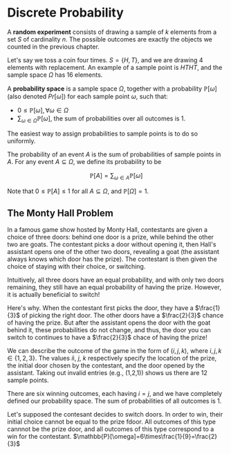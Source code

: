 # Discrete Probability

A **random experiment** consists of drawing a sample of $k$ elements from a set
$S$ of cardinality $n$. The possible outcomes are exactly the objects we counted
in the previous chapter. 

Let's say we toss a coin four times. $S=\{H,T\}$, and we are drawing 4 elements
with replacement. An example of a sample point is $HTHT$, and the sample space 
$\Omega$ has 16 elements.

A **probability space** is a sample space $\Omega$, together with a probability
$\mathbb{P}[\omega]$ (also denoted $Pr[\omega]$) for each sample point $\omega$,
such that:

* $0\leq\mathbb{P}[\omega],\forall\omega\in\Omega$
* $\sum_{\omega\in\Omega}\mathbb{P}[\omega]$, the sum of probabilities over
all outcomes is 1.

The easiest way to assign probabilities to sample points is to do so uniformly.

The probability of an event $A$ is the sum of probabilities of sample points in
$A$. For any event $A\subseteq\Omega$, we define its probability to be

$$\mathbb{P}[A]=\sum_{\omega\in A}\mathbb{P}[\omega]$$

Note that $0\leq\mathbb{P}[A]\leq 1$ for all $A\subseteq\Omega$, and $\mathbb{P}
[\Omega]=1$.

## The Monty Hall Problem

In a famous game show hosted by Monty Hall, contestants are given a choice of
three doors: behind one door is a prize, while behind the other two are goats.
The contestant picks a door without opening it, then Hall's assistant opens one
of the other two doors, revealing a goat (the assistant always knows which door
has the prize). The contestant is then given the choice of staying with their
choice, or switching.

Intuitively, all three doors have an equal probability, and with only two doors
remaining, they still have an equal probability of having the prize. However, it
is actually beneficial to switch!

Here's why. When the contestant first picks the door, they have a $\frac{1}{3}$
of picking the right door. The other doors have a $\frac{2}{3}$ chance of having
the prize. But after the assistant opens the door with the goat behind it, these
probabilities do not change, and thus, the door you can switch to continues to
have a $\frac{2}{3}$ chace of having the prize!

We can describe the outcome of the game in the form of $(i, j, k)$, where $i, j,
k \in\{1, 2, 3\}$. The values $i$i, $j$, $k$ respectively specify the location
of the prize, the initial door chosen by the contestant, and the door opened by
the assistant. Taking out invalid entries (e.g., (1,2,1)) shows us there are 12
sample points.

There are six winning outcomes, each having $i=j$, and we have completely
defined our probability space. The sum of probabilities of all outcomes is 1.

Let's supposed the contesant decides to switch doors. In order to win, their
initial choice cannot be equal to the prize fdoor. All outcomes of this type
cannnot be the prize door, and all outcomes of this type correspond to a win for
the contestant. $\mathbb{P}[\omega]=6\times\frac{1}{9}=\frac{2}{3}$
